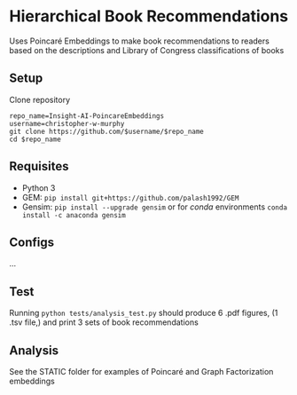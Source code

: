 # Hierarchical Book Recommendations
Uses Poincar&eacute; Embeddings to make book recommendations to readers based on the descriptions and Library of Congress classifications of books

## Setup
Clone repository
```
repo_name=Insight-AI-PoincareEmbeddings
username=christopher-w-murphy
git clone https://github.com/$username/$repo_name
cd $repo_name
```

## Requisites
- Python 3
- GEM: ```pip install git+https://github.com/palash1992/GEM```
- Gensim: ```pip install --upgrade gensim``` or for *conda* environments ```conda install -c anaconda gensim```

## Configs
...

## Test
Running ```python tests/analysis_test.py``` should produce 6 .pdf figures, (1 .tsv file,) and print 3 sets of book recommendations

## Analysis
See the STATIC folder for examples of Poincar&eacute; and Graph Factorization embeddings 


